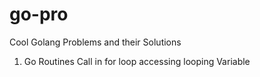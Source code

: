 # go-pro
Cool Golang Problems and their Solutions

1. Go Routines Call in for loop accessing looping Variable
   
